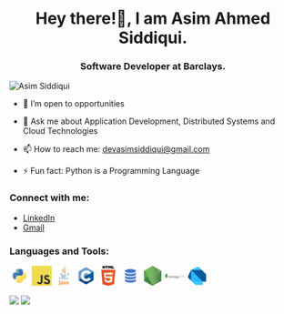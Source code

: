 <h1 align="center">Hey there!👋, I am Asim Ahmed Siddiqui.</h1>
<h3 align="center">Software Developer at Barclays.</h3>
<p align="left"> <img src="https://komarev.com/ghpvc/?username=AsimAhmedSiddiquii" alt="Asim Siddiqui" /> </p>

-   🔭 I’m open to opportunities

-   💬 Ask me about Application Development, Distributed Systems and Cloud Technologies

-   📫 How to reach me: devasimsiddiqui@gmail.com

-   ⚡ Fun fact: Python is a Programming Language

### Connect with me:

- [LinkedIn](https://www.linkedin.com/in/asim-ahmed-siddiqui/)
- [Gmail](mailto:devasimsiddiqui@gmail.com)


### Languages and Tools:

<p>
<img height="35" src="https://raw.githubusercontent.com/github/explore/80688e429a7d4ef2fca1e82350fe8e3517d3494d/topics/python/python.png">

<img height="35" src="https://raw.githubusercontent.com/github/explore/80688e429a7d4ef2fca1e82350fe8e3517d3494d/topics/javascript/javascript.png">

<img height="35" src="https://raw.githubusercontent.com/github/explore/80688e429a7d4ef2fca1e82350fe8e3517d3494d/topics/java/java.png">

<img height="35" src="https://raw.githubusercontent.com/github/explore/80688e429a7d4ef2fca1e82350fe8e3517d3494d/topics/c/c.png">

<img height="35" src="https://raw.githubusercontent.com/github/explore/80688e429a7d4ef2fca1e82350fe8e3517d3494d/topics/html/html.png">

<img height="35" src="https://raw.githubusercontent.com/github/explore/80688e429a7d4ef2fca1e82350fe8e3517d3494d/topics/sql/sql.png">

<img height="35" src="https://raw.githubusercontent.com/github/explore/80688e429a7d4ef2fca1e82350fe8e3517d3494d/topics/nodejs/nodejs.png">

<img height="35" src="https://raw.githubusercontent.com/github/explore/80688e429a7d4ef2fca1e82350fe8e3517d3494d/topics/mongodb/mongodb.png">
 
<img height="35" src="https://raw.githubusercontent.com/github/explore/80688e429a7d4ef2fca1e82350fe8e3517d3494d/topics/dart/dart.png">
</p>


<img src="https://github-readme-stats.vercel.app/api?username=AsimAhmedSiddiquii&count_private=true&&show_icons=true&hide_border=false&title_color=ffffff&text_color=daf7dc&icon_color=bb2acf&bg_color=191919">

<img src="https://github-readme-stats.vercel.app/api/top-langs/?username=AsimAhmedSiddiquii&layout=compact&hide_border=false&title_color=ffffff&text_color=daf7dc&icon_color=bb2acf&bg_color=191919">

